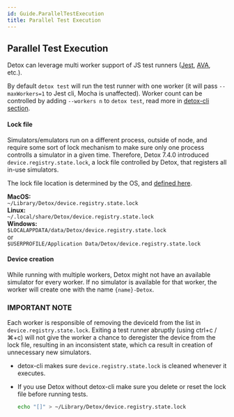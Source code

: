 ```yaml
---
id: Guide.ParallelTestExecution
title: Parallel Test Execution
---
```


## Parallel Test Execution
Detox can leverage multi worker support of JS test runners ([Jest](http://jestjs.io/docs/en/cli#maxworkers-num), [AVA](https://github.com/avajs/ava#process-isolation), etc.).

By default `detox test` will run the test runner with one worker (it will pass `--maxWorkers=1` to Jest cli, Mocha is unaffected). Worker count can be controlled by adding `--workers n` to `detox test`, read more in [detox-cli section](APIRef.DetoxCLI.md#test).

#### Lock file
Simulators/emulators run on a different process, outside of node, and require some sort of lock mechanism to make sure only one process controlls a simulator in a given time. Therefore, Detox 7.4.0 introduced `device.registry.state.lock`, a lock file controlled by Detox, that registers all in-use simulators.

The lock file location is determined by the OS, and [defined here](https://github.com/wix/detox/blob/master/detox/src/utils/appdatapath.js).

**MacOS:** <br>
`~/Library/Detox/device.registry.state.lock`<br>
**Linux:** <br>
`~/.local/share/Detox/device.registry.state.lock`<br>
**Windows:** <br>
`$LOCALAPPDATA/data/Detox/device.registry.state.lock`<br>
or<br>
`$USERPROFILE/Application Data/Detox/device.registry.state.lock`

#### Device creation
While running with multiple workers, Detox might not have an available simulator for every worker.
If no simulator is available for that worker, the worker will create one with the name `{name}-Detox`.

### IMPORTANT NOTE
Each worker is responsible of removing the deviceId from the list in `device.registry.state.lock`. Exiting a test runner abruptly (using ctrl+c / ⌘+c) will not give the worker a chance to deregister the device from the lock file, resulting in an inconsistent state, which ca result in creation of unnecessary new simulators. 

* detox-cli makes sure `device.registry.state.lock` is cleaned whenever it executes.
* If you use Detox without detox-cli make sure you delete or reset the lock file before running tests.

	```sh
	echo "[]" > ~/Library/Detox/device.registry.state.lock
	```

